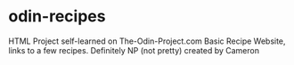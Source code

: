 # odin-recipes
HTML Project self-learned on The-Odin-Project.com
Basic Recipe Website, links to a few recipes.
Definitely NP (not pretty)
created by Cameron 